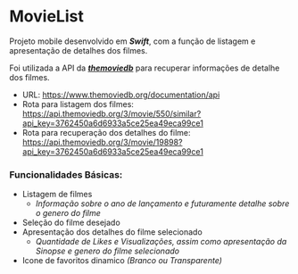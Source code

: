 # MovieList

Projeto mobile desenvolvido em **_Swift_**, com a função de listagem e apresentação de detalhes dos filmes.

Foi utilizada a API da [**_themoviedb_**](https://developers.themoviedb.org/3/getting-started/introduction) para recuperar informações de detalhe dos filmes.

- URL: https://www.themoviedb.org/documentation/api
- Rota para listagem dos filmes: https://api.themoviedb.org/3/movie/550/similar?api_key=3762450a6d6933a5ce25ea49eca99ce1
- Rota para recuperação dos detalhes do filme: https://api.themoviedb.org/3/movie/19898?api_key=3762450a6d6933a5ce25ea49eca99ce1

### Funcionalidades Básicas:

- Listagem de filmes
   * _Informação sobre o ano de lançamento e futuramente detalhe sobre o genero do filme_
- Seleção do filme desejado
- Apresentação dos detalhes do filme selecionado
   * _Quantidade de Likes e Visualizações, assim como apresentação da Sinopse e genero do filme selecionado_
- Icone de favoritos dinamico *(Branco ou Transparente)*
